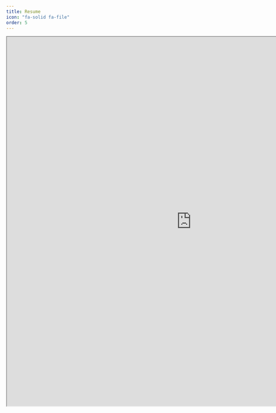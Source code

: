 ```yaml
---
title: Resume
icon: "fa-solid fa-file"
order: 5
---
```

<iframe src="https://docs.google.com/document/d/e/2PACX-1vSTt8kkObmmFcNcRgKAzS9d2Lct09mPOd-w9CeYifcW6_5nTBlvGg_0L_UJfR8Hb4VOdL-ObnXMidad/pub?embedded=true" width="1000" height="1000"></iframe>